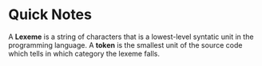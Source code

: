 # Quick Notes

A **Lexeme** is a string of characters that is a lowest-level syntatic unit in the programming language.
A **token** is the smallest unit of the source code which tells in which
category the lexeme falls.
